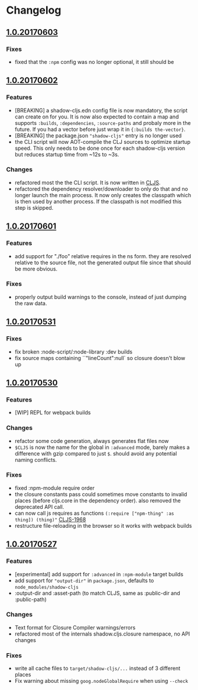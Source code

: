 # Changelog

## [1.0.20170603](https://github.com/thheller/shadow-cljs/compare/1.0.20170602...1.0.20170603)

### Fixes
- fixed that the `:npm` config was no longer optional, it still should be

## [1.0.20170602](https://github.com/thheller/shadow-cljs/compare/1.0.20170601...1.0.20170602)

### Features

- [BREAKING] a shadow-cljs.edn config file is now mandatory, the script can create on for you. It is now also expected to contain a map and supports `:builds`, `:dependencies`, `:source-paths` and probaly more in the future. If you had a vector before just wrap it in `{:builds the-vector}`.
- [BREAKING] the package.json `"shadow-cljs"` entry is no longer used
- the CLI script will now AOT-compile the CLJ sources to optimize startup speed. This only needs to be done once for each shadow-cljs version but reduces startup time from ~12s to ~3s.

### Changes

- refactored most the the CLI script. It is now written in [CLJS](https://github.com/thheller/shadow-cljs/blob/master/src/main/shadow/cljs/npm/cli.cljs).
- refactored the dependency resolver/downloader to only do that and no longer launch the main process. It now only creates the classpath which is then used by another process. If the classpath is not modified this step is skipped.

## [1.0.20170601](https://github.com/thheller/shadow-cljs/compare/1.0.20170531...1.0.20170601)

### Features

- add support for "./foo" relative requires in the ns form. they are resolved relative to the source file, not the generated output file since that should be more obvious.

### Fixes

- properly output build warnings to the console, instead of just dumping the raw data.

## [1.0.20170531](https://github.com/thheller/shadow-cljs/compare/1.0.20170530...1.0.20170531)

### Fixes
- fix broken :node-script/:node-library :dev builds
- fix source maps containing ``"lineCount":null` so closure doesn't blow up

## [1.0.20170530](https://github.com/thheller/shadow-cljs/compare/1.0.20170527...1.0.20170530)

### Features
- [WIP] REPL for webpack builds

### Changes
- refactor some code generation, always generates flat files now
- `$CLJS` is now the name for the global in `:advanced` mode, barely makes a difference with gzip compared to just `$`. should avoid any potential naming conflicts.

### Fixes
- fixed :npm-module require order
- the closure constants pass could sometimes move constants to invalid places (before cljs.core in the dependency order). also removed the deprecated API call.
- can now call js requires as functions `(:require ["npm-thing" :as thing]) (thing)"` [CLJS-1968](https://dev.clojure.org/jira/browse/CLJS-1968)
- restructure file-reloading in the browser so it works with webpack builds


## [1.0.20170527](https://github.com/thheller/shadow-cljs/tree/1.0.20170527)

### Features

- [experimental] add support for `:advanced` in `:npm-module` target builds
- add support for `"output-dir"` in `package.json`, defaults to `node_modules/shadow-cljs`
- :output-dir and :asset-path (to match CLJS, same as :public-dir and :public-path)

### Changes

- Text format for Closure Compiler warnings/errors
- refactored most of the internals shadow.cljs.closure namespace, no API changes

### Fixes

- write all cache files to `target/shadow-cljs/...` instead of 3 different places
- Fix warning about missing `goog.nodeGlobalRequire` when using `--check`
